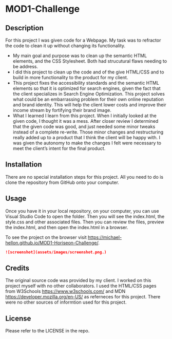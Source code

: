 # MOD1-Challenge

## Description

For this project I was given code for a Webpage. My task was to refractor the code to clean it up without changing its functionality.

- My main goal and purpose was to clean up the semantic HTML elements, and the CSS Stylesheet. Both had strucutural flaws needing to be address.
- I did this project to clean up the code and of the give HTML/CSS and to build in more functionality to the product for my client.
- This project fixes the accessibility standards and the semantic HTML elements so that it is optimized for search engines, given the fact that the client specializes in Search Engine Optimization. This project solves what could be an embarrassing problem for their own online reputation and brand identity. This will help the client lower costs and improve their income stream by fortifying their brand image.
- What I learned I learn from this project. When I initially looked at the given code, I thought it was a mess. After closer review I determined that the given code was good, and just needed some minor tweaks instead of a complete re-write. Those minor changes and restructuring really added up to a product that I think the client will be happy with. I was given the autonomy to make the changes I felt were necessary to meet the client’s intent for the final product.

## Installation

There are no special installation steps for this project. All you need to do is clone the repository from GitHub onto your computer.

## Usage

Once you have it in your local repository, on your computer, you can use Visual Studio Code to open the folder. Then you will see the index.html, the style.css and other associated files. Then you can review the files, preview the index.html, and then open the index.html in a browser.

To see the project on the browser visit <https://michael-hellon.github.io/MOD1-Horiseon-Challenge/>.

```md
![screenshot](assets/images/screenshot.png.)
```

## Credits

The original source code was provided by my client. I worked on this project myself with no other collaborators. I used the HTML/CSS pages from W3Schools <https://www.w3schools.com/> and MDN <https://developer.mozilla.org/en-US/> as referneces for this project. There were no other sources of informtion used for this project.

## License

Please refer to the LICENSE in the repo.